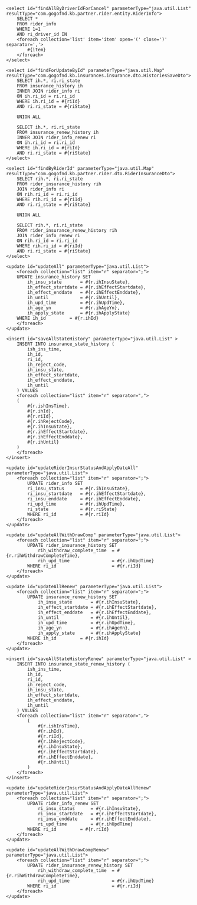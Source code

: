     <select id="findAllByDriverIdForCancel" parameterType="java.util.List" resultType="com.gogofnd.kb.partner.rider.entity.RiderInfo">
        SELECT *
        FROM rider_info
        WHERE 1=1
        AND ri_driver_id IN
        <foreach collection='list' item='item' open='(' close=')' separator=','>
            #{item}
        </foreach>
    </select>

    <select id="findForUpdateById" parameterType="java.util.Map" resultType="com.gogofnd.kb.insurances.insurance.dto.HistoriesSaveDto">
        SELECT ih.*, ri.ri_state
        FROM insurance_history ih
        INNER JOIN rider_info ri
        ON ih.ri_id = ri.ri_id
        WHERE ih.ri_id = #{riId}
        AND ri.ri_state = #{riState}

        UNION ALL

        SELECT ih.*, ri.ri_state
        FROM insurance_renew_history ih
        INNER JOIN rider_info_renew ri
        ON ih.ri_id = ri.ri_id
        WHERE ih.ri_id = #{riId}
        AND ri.ri_state = #{riState}
    </select>

    <select id="findByRiderId" parameterType="java.util.Map" resultType="com.gogofnd.kb.partner.rider.dto.RiderInsuranceDto">
        SELECT rih.*, ri.ri_state
        FROM rider_insurance_history rih
        JOIN rider_info ri
        ON rih.ri_id = ri.ri_id
        WHERE rih.ri_id = #{riId}
        AND ri.ri_state = #{riState}

        UNION ALL

        SELECT rih.*, ri.ri_state
        FROM rider_insurance_renew_history rih
        JOIN rider_info_renew ri
        ON rih.ri_id = ri.ri_id
        WHERE rih.ri_id = #{riId}
        AND ri.ri_state = #{riState}
    </select>

    <update id="updateAll" parameterType="java.util.List">
        <foreach collection="list" item="r" separator=";">
        UPDATE insurance_history SET
            ih_insu_state       = #{r.ihInsuState},
            ih_effect_startdate = #{r.ihEffectStartdate},
            ih_effect_enddate   = #{r.ihEffectEnddate},
            ih_until            = #{r.ihUntil},
            ih_upd_time         = #{r.ihUpdTime},
            ih_age_yn           = #{r.ihAgeYn},
            ih_apply_state      = #{r.ihApplyState}
        WHERE ih_id         = #{r.ihId}
        </foreach>
    </update>

    <insert id="saveAllStateHistory" parameterType="java.util.List" >
        INSERT INTO insurance_state_history (
            ish_ins_time,
            ih_id,
            ri_id,
            ih_reject_code,
            ih_insu_state,
            ih_effect_startdate,
            ih_effect_enddate,
            ih_until
        ) VALUES
        <foreach collection="list" item="r" separator=",">
        (
            #{r.ishInsTime},
            #{r.ihId},
            #{r.riId},
            #{r.ihRejectCode},
            #{r.ihInsuState},
            #{r.ihEffectStartdate},
            #{r.ihEffectEnddate},
            #{r.ihUntil}
        )
        </foreach>
    </insert>

    <update id="updateRiderInsurStatusAndApplyDateAll" parameterType="java.util.List">
        <foreach collection="list" item="r" separator=";">
            UPDATE rider_info SET
            ri_insu_status      = #{r.ihInsuState},
            ri_insu_startdate   = #{r.ihEffectStartdate},
            ri_insu_enddate     = #{r.ihEffectEnddate},
            ri_upd_time         = #{r.ihUpdTime},
            ri_state            = #{r.riState}
            WHERE ri_id         = #{r.riId}
        </foreach>
    </update>

    <update id="updateAllWithDrawComp" parameterType="java.util.List">
        <foreach collection="list" item="r" separator=";">
            UPDATE rider_insurance_history SET
                rih_withdraw_complete_time  = #{r.rihWithdrawCompleteTime},
                rih_upd_time                = #{r.ihUpdTime}
            WHERE ri_id                     = #{r.riId}
        </foreach>
    </update>

    <update id="updateAllRenew" parameterType="java.util.List">
        <foreach collection="list" item="r" separator=";">
            UPDATE insurance_renew_history SET
                ih_insu_state       = #{r.ihInsuState},
                ih_effect_startdate = #{r.ihEffectStartdate},
                ih_effect_enddate   = #{r.ihEffectEnddate},
                ih_until            = #{r.ihUntil},
                ih_upd_time         = #{r.ihUpdTime},
                ih_age_yn           = #{r.ihAgeYn},
                ih_apply_state      = #{r.ihApplyState}
            WHERE ih_id         = #{r.ihId}
        </foreach>
    </update>

    <insert id="saveAllStateHistoryRenew" parameterType="java.util.List" >
        INSERT INTO insurance_state_renew_history (
            ish_ins_time,
            ih_id,
            ri_id,
            ih_reject_code,
            ih_insu_state,
            ih_effect_startdate,
            ih_effect_enddate,
            ih_until
        ) VALUES
        <foreach collection="list" item="r" separator=",">
            (
                #{r.ishInsTime},
                #{r.ihId},
                #{r.riId},
                #{r.ihRejectCode},
                #{r.ihInsuState},
                #{r.ihEffectStartdate},
                #{r.ihEffectEnddate},
                #{r.ihUntil}
            )
        </foreach>
    </insert>

    <update id="updateRiderInsurStatusAndApplyDateAllRenew" parameterType="java.util.List">
        <foreach collection="list" item="r" separator=";">
            UPDATE rider_info_renew SET
                ri_insu_status      = #{r.ihInsuState},
                ri_insu_startdate   = #{r.ihEffectStartdate},
                ri_insu_enddate     = #{r.ihEffectEnddate},
                ri_upd_time         = #{r.ihUpdTime}
            WHERE ri_id         = #{r.riId}
        </foreach>
    </update>

    <update id="updateAllWithDrawCompRenew" parameterType="java.util.List">
        <foreach collection="list" item="r" separator=";">
            UPDATE rider_insurance_renew_history SET
                rih_withdraw_complete_time  = #{r.rihWithdrawCompleteTime},
                rih_upd_time                = #{r.ihUpdTime}
            WHERE ri_id                     = #{r.riId}
        </foreach>
    </update>

